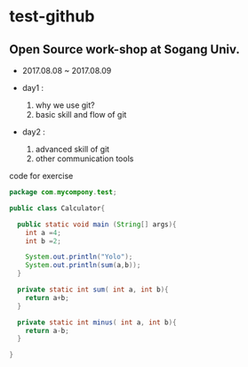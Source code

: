 # test-github

## Open Source work-shop  at Sogang Univ.
* 2017.08.08 ~ 2017.08.09

* day1 : 
     1. why we use git?
     2. basic skill and flow of git
* day2 : 
     1. advanced skill of git
     2. other communication tools
          
code for exercise
```Java
package com.mycompony.test;

public class Calculator{

  public static void main (String[] args){
    int a =4;
    int b =2;

    System.out.println("Yolo");
    System.out.println(sum(a,b));
  }

  private static int sum( int a, int b){
    return a+b;
  }

  private static int minus( int a, int b){
    return a-b;
  }

}
```
